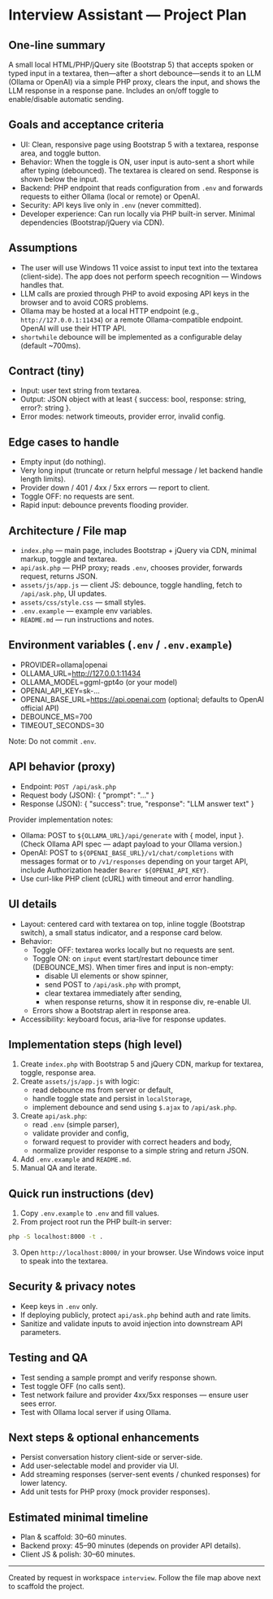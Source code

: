 # Interview Assistant — Project Plan

## One-line summary
A small local HTML/PHP/jQuery site (Bootstrap 5) that accepts spoken or typed input in a textarea, then—after a short debounce—sends it to an LLM (Ollama or OpenAI) via a simple PHP proxy, clears the input, and shows the LLM response in a response pane. Includes an on/off toggle to enable/disable automatic sending.

## Goals and acceptance criteria
- UI: Clean, responsive page using Bootstrap 5 with a textarea, response area, and toggle button.
- Behavior: When the toggle is ON, user input is auto-sent a short while after typing (debounced). The textarea is cleared on send. Response is shown below the input.
- Backend: PHP endpoint that reads configuration from `.env` and forwards requests to either Ollama (local or remote) or OpenAI.
- Security: API keys live only in `.env` (never committed).
- Developer experience: Can run locally via PHP built-in server. Minimal dependencies (Bootstrap/jQuery via CDN).

## Assumptions
- The user will use Windows 11 voice assist to input text into the textarea (client-side). The app does not perform speech recognition — Windows handles that.
- LLM calls are proxied through PHP to avoid exposing API keys in the browser and to avoid CORS problems.
- Ollama may be hosted at a local HTTP endpoint (e.g., `http://127.0.0.1:11434`) or a remote Ollama-compatible endpoint. OpenAI will use their HTTP API.
- `shortwhile` debounce will be implemented as a configurable delay (default ~700ms).

## Contract (tiny)
- Input: user text string from textarea.
- Output: JSON object with at least { success: bool, response: string, error?: string }.
- Error modes: network timeouts, provider error, invalid config.

## Edge cases to handle
- Empty input (do nothing).
- Very long input (truncate or return helpful message / let backend handle length limits).
- Provider down / 401 / 4xx / 5xx errors — report to client.
- Toggle OFF: no requests are sent.
- Rapid input: debounce prevents flooding provider.

## Architecture / File map
- `index.php` — main page, includes Bootstrap + jQuery via CDN, minimal markup, toggle and textarea.
- `api/ask.php` — PHP proxy; reads `.env`, chooses provider, forwards request, returns JSON.
- `assets/js/app.js` — client JS: debounce, toggle handling, fetch to `/api/ask.php`, UI updates.
- `assets/css/style.css` — small styles.
- `.env.example` — example env variables.
- `README.md` — run instructions and notes.

## Environment variables (`.env` / `.env.example`)
- PROVIDER=ollama|openai
- OLLAMA_URL=http://127.0.0.1:11434
- OLLAMA_MODEL=ggml-gpt4o (or your model)
- OPENAI_API_KEY=sk-...
- OPENAI_BASE_URL=https://api.openai.com (optional; defaults to OpenAI official API)
- DEBOUNCE_MS=700
- TIMEOUT_SECONDS=30

Note: Do not commit `.env`.

## API behavior (proxy)
- Endpoint: `POST /api/ask.php`
- Request body (JSON): { "prompt": "..." }
- Response (JSON): { "success": true, "response": "LLM answer text" }

Provider implementation notes:
- Ollama: POST to `${OLLAMA_URL}/api/generate` with { model, input }. (Check Ollama API spec — adapt payload to your Ollama version.)
- OpenAI: POST to `${OPENAI_BASE_URL}/v1/chat/completions` with messages format or to `/v1/responses` depending on your target API, include Authorization header `Bearer ${OPENAI_API_KEY}`.
- Use curl-like PHP client (cURL) with timeout and error handling.

## UI details
- Layout: centered card with textarea on top, inline toggle (Bootstrap switch), a small status indicator, and a response card below.
- Behavior:
  - Toggle OFF: textarea works locally but no requests are sent.
  - Toggle ON: on `input` event start/restart debounce timer (DEBOUNCE_MS). When timer fires and input is non-empty:
    - disable UI elements or show spinner,
    - send POST to `/api/ask.php` with prompt,
    - clear textarea immediately after sending,
    - when response returns, show it in response div, re-enable UI.
  - Errors show a Bootstrap alert in response area.
- Accessibility: keyboard focus, aria-live for response updates.

## Implementation steps (high level)
1. Create `index.php` with Bootstrap 5 and jQuery CDN, markup for textarea, toggle, response area.
2. Create `assets/js/app.js` with logic:
   - read debounce ms from server or default,
   - handle toggle state and persist in `localStorage`,
   - implement debounce and send using `$.ajax` to `/api/ask.php`.
3. Create `api/ask.php`:
   - read `.env` (simple parser),
   - validate provider and config,
   - forward request to provider with correct headers and body,
   - normalize provider response to a simple string and return JSON.
4. Add `.env.example` and `README.md`.
5. Manual QA and iterate.

## Quick run instructions (dev)
1. Copy `.env.example` to `.env` and fill values.
2. From project root run the PHP built-in server:

```bash
php -S localhost:8000 -t .
```

3. Open `http://localhost:8000/` in your browser. Use Windows voice input to speak into the textarea.

## Security & privacy notes
- Keep keys in `.env` only.
- If deploying publicly, protect `api/ask.php` behind auth and rate limits.
- Sanitize and validate inputs to avoid injection into downstream API parameters.

## Testing and QA
- Test sending a sample prompt and verify response shown.
- Test toggle OFF (no calls sent).
- Test network failure and provider 4xx/5xx responses — ensure user sees error.
- Test with Ollama local server if using Ollama.

## Next steps & optional enhancements
- Persist conversation history client-side or server-side.
- Add user-selectable model and provider via UI.
- Add streaming responses (server-sent events / chunked responses) for lower latency.
- Add unit tests for PHP proxy (mock provider responses).

## Estimated minimal timeline
- Plan & scaffold: 30–60 minutes.
- Backend proxy: 45–90 minutes (depends on provider API details).
- Client JS & polish: 30–60 minutes.

---

Created by request in workspace `interview`. Follow the file map above next to scaffold the project. 
